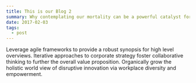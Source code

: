 ```yaml
---
title: This is our Blog 2
summary: Why contemplating our mortality can be a powerful catalyst for change
date: 2017-02-03
tags:
  - post
---
```

Leverage agile frameworks to provide a robust synopsis for high level overviews. Iterative approaches to corporate strategy foster collaborative thinking to further the overall value proposition. Organically grow the holistic world view of disruptive innovation via workplace diversity and empowerment.
